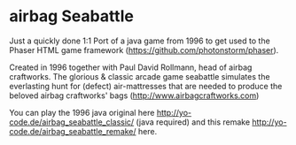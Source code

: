 airbag Seabattle
================

Just a quickly done 1:1 Port of a java game from 1996 to get used to the Phaser HTML game framework (https://github.com/photonstorm/phaser).

Created in 1996 together with Paul David Rollmann, head of airbag craftworks.
The glorious & classic arcade game seabattle simulates the everlasting hunt for (defect) air-mattresses that are needed to produce the beloved airbag craftworks' bags (http://www.airbagcraftworks.com) 

You can play the 1996 java original here http://yo-code.de/airbag_seabattle_classic/ (java required) and this remake http://yo-code.de/airbag_seabattle_remake/ here.




